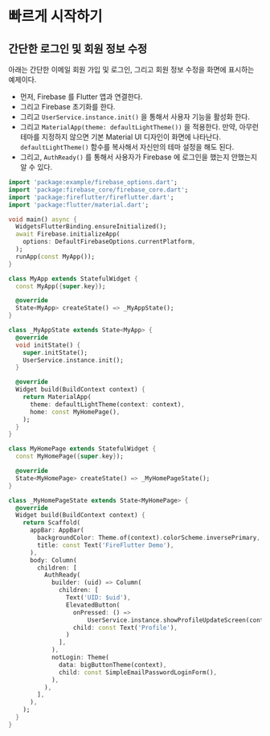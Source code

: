 # 빠르게 시작하기


## 간단한 로그인 및 회원 정보 수정

아래는 간단한 이메일 회원 가입 및 로그인, 그리고 회원 정보 수정을 화면에 표시하는 예제이다.

- 먼저, Firebase 를 Flutter 앱과 연결한다.
- 그리고 Firebase 초기화를 한다.
- 그리고 `UserService.instance.init()` 을 통해서 사용자 기능을 활성화 한다.
- 그리고 `MaterialApp(theme: defaultLightTheme())` 을 적용한다. 만약, 아무런 테마를 지정하지 않으면 기본 Material UI 디자인이 화면에 나타난다. `defaultLightTheme()` 함수를 복사해서 자신만의 테마 설정을 해도 된다.
- 그리고, `AuthReady()` 를 통해서 사용자가 Firebase 에 로그인을 했는지 안했는지 알 수 있다.

```dart
import 'package:example/firebase_options.dart';
import 'package:firebase_core/firebase_core.dart';
import 'package:fireflutter/fireflutter.dart';
import 'package:flutter/material.dart';

void main() async {
  WidgetsFlutterBinding.ensureInitialized();
  await Firebase.initializeApp(
    options: DefaultFirebaseOptions.currentPlatform,
  );
  runApp(const MyApp());
}

class MyApp extends StatefulWidget {
  const MyApp({super.key});

  @override
  State<MyApp> createState() => _MyAppState();
}

class _MyAppState extends State<MyApp> {
  @override
  void initState() {
    super.initState();
    UserService.instance.init();
  }

  @override
  Widget build(BuildContext context) {
    return MaterialApp(
      theme: defaultLightTheme(context: context),
      home: const MyHomePage(),
    );
  }
}

class MyHomePage extends StatefulWidget {
  const MyHomePage({super.key});

  @override
  State<MyHomePage> createState() => _MyHomePageState();
}

class _MyHomePageState extends State<MyHomePage> {
  @override
  Widget build(BuildContext context) {
    return Scaffold(
      appBar: AppBar(
        backgroundColor: Theme.of(context).colorScheme.inversePrimary,
        title: const Text('FireFlutter Demo'),
      ),
      body: Column(
        children: [
          AuthReady(
            builder: (uid) => Column(
              children: [
                Text('UID: $uid'),
                ElevatedButton(
                  onPressed: () =>
                      UserService.instance.showProfileUpdateScreen(context),
                  child: const Text('Profile'),
                )
              ],
            ),
            notLogin: Theme(
              data: bigButtonTheme(context),
              child: const SimpleEmailPasswordLoginForm(),
            ),
          ),
        ],
      ),
    );
  }
}
```